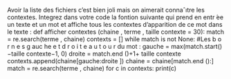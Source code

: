 Avoir la liste des fichiers c’est bien joli mais on aimerait connaˆıtre les contextes.
Integrez dans votre code la fontion suivante qui prend en entr ́ee un texte et un mot et
affiche tous les contextes d’apparition de ce mot dans le texte :
def afficher contextes (chaine , terme , taille contexte = 30):
match = re.search(terme , chaine)
contexts = []
while match is not None:
#Les b o r n e s g auc he e t d r o i t e a u t o u r du mot :
gauche = max(match.start()−taille contexte−1, 0)
droite = match.end ()+1+ taille contexte
contexts.append(chaine[gauche:droite ])
chaine = chaine[match.end ():]
match = re.search(terme , chaine)
for c in contexts:
print(c)